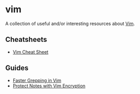 # vim

A collection of useful and/or interesting resources about
[Vim](http://www.vim.org).

## Cheatsheets

- [Vim Cheat Sheet](http://vim.rtorr.com/)

## Guides

- [Faster Grepping in Vim](https://robots.thoughtbot.com/faster-grepping-in-vim)
- [Protect Notes with Vim
  Encryption](http://usevim.com/2013/11/01/vim-encryption/)
